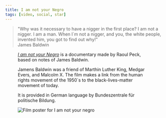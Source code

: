 ```yaml
---
title: I am not your Negro
tags: [video, social, star]
---
```

<blockquote>"Why was it necessary to have a nigger in the first place? I am not a nigger. I am a man. When I´m not a nigger, and you, the white people, invented him, you got to find out why!"
<footer>James Baldwin</footer>
</blockquote>

<figure class="rg:split">
<figcaption><p><em><a href="https://fsk12.bpb.de/mediathek/283417/i-am-not-your-negro">I am not your Negro</a></em> is a documentary made by Raoul Peck, based on notes of James Baldwin. </p>
<p>Jamens Baldwin was a friend of Marthin Luther King, Medgar Evers, and Malcolm X. The film makes a link from the human rights movement of the 1950´s to the black-lives-matter movement of today.</p>
<p>It is provided in German language by Bundeszentrale für politische Bildung.</p>
</figcaption>
<img src="/img/journal/i-am-not-your-negro.jpg" alt="Film poster for I am not your negro">
</figure>




